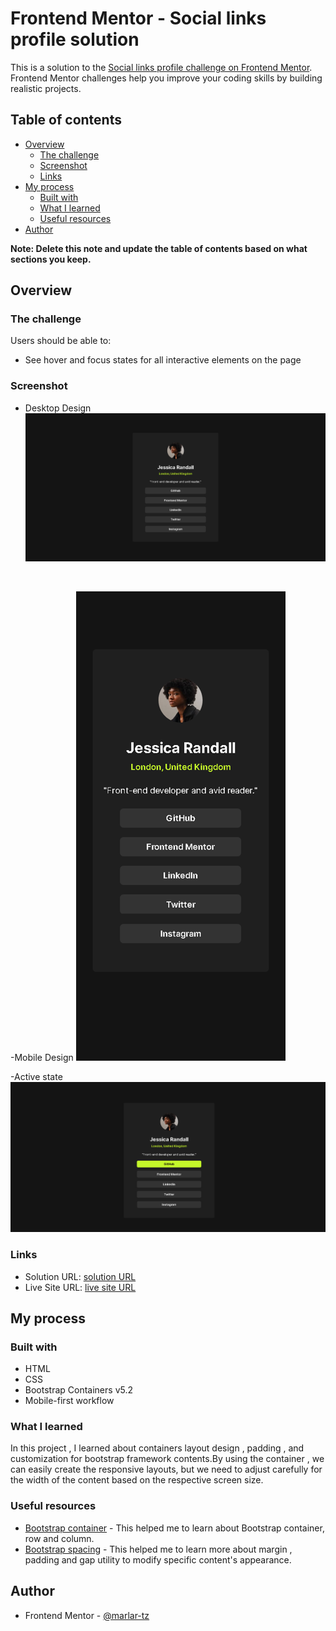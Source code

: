 # Frontend Mentor - Social links profile solution

This is a solution to the [Social links profile challenge on Frontend Mentor](https://www.frontendmentor.io/challenges/social-links-profile-UG32l9m6dQ). Frontend Mentor challenges help you improve your coding skills by building realistic projects. 

## Table of contents

- [Overview](#overview)
  - [The challenge](#the-challenge)
  - [Screenshot](#screenshot)
  - [Links](#links)
- [My process](#my-process)
  - [Built with](#built-with)
  - [What I learned](#what-i-learned)
  - [Useful resources](#useful-resources)
- [Author](#author)


**Note: Delete this note and update the table of contents based on what sections you keep.**

## Overview

### The challenge

Users should be able to:

- See hover and focus states for all interactive elements on the page

### Screenshot

- Desktop Design
![Desktop design](./design/created-byML/Desktop-design%20by%20ml.png)
<br>

-Mobile Design
![Mobile design](./design/created-byML/Mobile-design%20by%20ml.png)
<br>

-Active state
![Active state](./design/created-byML/active-state.png)
<br>
### Links

- Solution URL: [solution URL](https://your-solution-url.com)
- Live Site URL: [live site URL](https://marlar-tz.github.io/Social_Link_Profile_Page/)

## My process

### Built with

- HTML
- CSS
- Bootstrap Containers v5.2
- Mobile-first workflow

### What I learned

In this project , I learned about containers layout design , padding , and customization for bootstrap framework contents.By using the container , we can easily create the responsive layouts, but we need to adjust carefully for  the width of the content based on the respective screen size.

### Useful resources

- [Bootstrap container](https://getbootstrap.com/docs/5.2/layout/containers/) - This helped me to learn about Bootstrap container, row and column.
- [Bootstrap spacing](https://getbootstrap.com/docs/5.2/utilities/spacing/) - This helped me to learn more about margin , padding and gap utility to modify specific content's appearance.

## Author

- Frontend Mentor - [@marlar-tz](https://www.frontendmentor.io/profile/marlar-tz)


